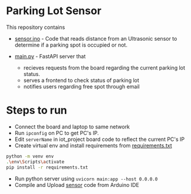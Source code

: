 # Parking Lot Sensor
This repository contains 
- [sensor.ino](./sensor.ino) - Code that reads distance from an Ultrasonic sensor to determine if a parking spot is occupied or not.

- [main.py](./main.py) - FastAPI server that 
    - recieves requests from the board regarding the current parking lot status.
    - serves a frontend to check status of parking lot
    - notifies users regarding free spot through email

# Steps to run

- Connect the board and laptop to same network
- Run `ipconfig` on PC to get PC's IP.
- Edit `serverName` in iot_project board code to reflect the current PC's IP
- Create virtual env and install requirements from [requirements.txt](./requirements.txt)
```bash
python -m venv env
.\env\Scripts\activate
pip install -r requirements.txt
```
- Run python server using `uvicorn main:app --host 0.0.0.0`
- Compile and Upload [sensor](./sensor.ino) code from Arduino IDE